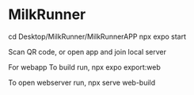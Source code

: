 # MilkRunner

cd Desktop/MilkRunner/MilkRunnerAPP
npx expo start

Scan QR code, or open app and join local server

For webapp 
To build run, 
npx expo export:web

To open webserver run, 
npx serve web-build